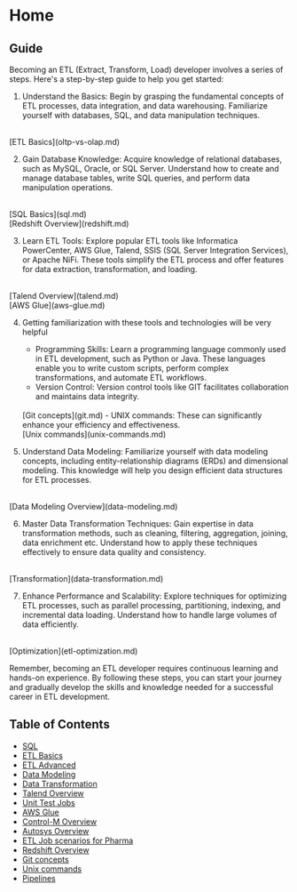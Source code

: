 # Home
## Guide
Becoming an ETL (Extract, Transform, Load) developer involves a series of steps. Here's a step-by-step guide to help you get started:

1. Understand the Basics: Begin by grasping the fundamental concepts of ETL processes, data integration, and data warehousing. Familiarize yourself with databases, SQL, and data manipulation techniques.
 <br />
 [ETL Basics](oltp-vs-olap.md)


2. Gain Database Knowledge: Acquire knowledge of relational databases, such as MySQL, Oracle, or SQL Server. Understand how to create and manage database tables, write SQL queries, and perform data manipulation operations.
 <br />
 [SQL Basics](sql.md)
 <br />
 [Redshift Overview](redshift.md)

3. Learn ETL Tools: Explore popular ETL tools like Informatica PowerCenter, AWS Glue, Talend, SSIS (SQL Server Integration Services), or Apache NiFi. These tools simplify the ETL process and offer features for data extraction, transformation, and loading.
 <br /> 
 [Talend Overview](talend.md)
 <br />
 [AWS Glue](aws-glue.md) 

4. Getting familiarization with these tools and technologies will be very helpful
	- Programming Skills: Learn a programming language commonly used in ETL development, such as Python or Java. 
	These languages enable you to write custom scripts, perform complex transformations, and automate ETL workflows. 
	- Version Control: Version control tools like GIT facilitates collaboration and maintains data integrity.
	<br />
	 [Git concepts](git.md) 
	- UNIX commands: These can significantly enhance your efficiency and effectiveness. 
	<br /> [Unix commands](unix-commands.md)

5. Understand Data Modeling: Familiarize yourself with data modeling concepts, including entity-relationship diagrams (ERDs) and dimensional modeling. This knowledge will help you design efficient data structures for ETL processes.
<br />
[Data Modeling Overview](data-modeling.md)
<br />

6. Master Data Transformation Techniques: Gain expertise in data transformation methods, such as cleaning, filtering, aggregation, joining, data enrichment etc. Understand how to apply these techniques effectively to ensure data quality and consistency.
<br />
[Transformation](data-transformation.md)
<br />

7. Enhance Performance and Scalability: Explore techniques for optimizing ETL processes, such as parallel processing, partitioning, indexing, and incremental data loading. Understand how to handle large volumes of data efficiently.
<br />
[Optimization](etl-optimization.md)
<br />

Remember, becoming an ETL developer requires continuous learning and hands-on experience. By following these steps, you can start your journey and gradually develop the skills and knowledge needed for a successful career in ETL development.

## Table of Contents
- [SQL](sql.md)
- [ETL Basics](oltp-vs-olap.md)
- [ETL Advanced](etl-optimization.md)
- [Data Modeling](data-modeling.md)
- [Data Transformation](data-transformation.md)
- [Talend Overview](talend.md)
- [Unit Test Jobs](unit-test.md)
- [AWS Glue](aws-glue.md)
- [Control-M Overview](control-m.md)
- [Autosys Overview](autosys.md)
- [ETL Job scenarios for Pharma](job-scenarios-pharma.md)
- [Redshift Overview](redshift.md)
- [Git concepts](git.md)
- [Unix commands](unix-commands.md)
- [Pipelines](pipelines.md)
